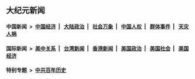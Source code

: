 ## 大纪元新闻

#### 中国新闻 &nbsp;>&nbsp; [中国经济](indexes/ncid283/README.md?09210045) &nbsp;| &nbsp; [大陆政治](indexes/ncid277/README.md?09210045) &nbsp;| &nbsp; [社会万象](indexes/ncid282/README.md?09210045) &nbsp;| &nbsp; [中国人权](indexes/ncid278/README.md?09210045) &nbsp;| &nbsp; [群体事件](indexes/ncid279/README.md?09210045) &nbsp;| &nbsp; [天灾人祸](indexes/ncid280/README.md?09210045)

#### 国际新闻 &nbsp;>&nbsp; [美中关系](indexes/nf1412576/README.md?09210045) &nbsp;| &nbsp; [台湾新闻](indexes/ncid1349361/README.md?09210045) &nbsp;| &nbsp; [香港新闻](indexes/ncid1349362/README.md?09210045) &nbsp;| &nbsp; [美国政治](indexes/ncid1078159/README.md?09210045) &nbsp;| &nbsp; [美国社会](indexes/ncid1078160/README.md?09210045) &nbsp;| &nbsp; [美国经济](indexes/ncid1078158/README.md?09210045)

#### 特别专题 &nbsp;>&nbsp; [中共百年历史](https://github.com/easy2view/epoch-special/blob/master/README.md?09210045)  

